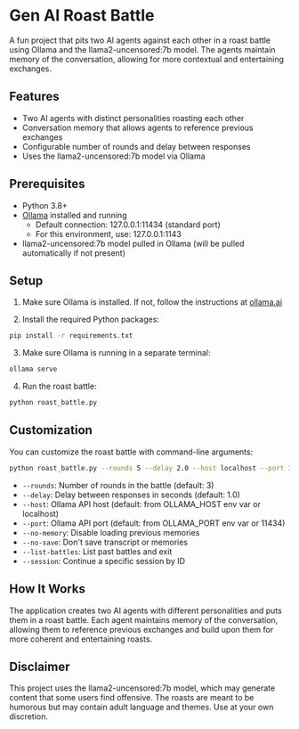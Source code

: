 # Gen AI Roast Battle

A fun project that pits two AI agents against each other in a roast battle using Ollama and the llama2-uncensored:7b model. The agents maintain memory of the conversation, allowing for more contextual and entertaining exchanges.

## Features

- Two AI agents with distinct personalities roasting each other
- Conversation memory that allows agents to reference previous exchanges
- Configurable number of rounds and delay between responses
- Uses the llama2-uncensored:7b model via Ollama

## Prerequisites

- Python 3.8+
- [Ollama](https://ollama.ai/) installed and running
  - Default connection: 127.0.0.1:11434 (standard port)
  - For this environment, use: 127.0.0.1:1143
- llama2-uncensored:7b model pulled in Ollama (will be pulled automatically if not present)

## Setup

1. Make sure Ollama is installed. If not, follow the instructions at [ollama.ai](https://ollama.ai/)

2. Install the required Python packages:

```bash
pip install -r requirements.txt
```

3. Make sure Ollama is running in a separate terminal:

```bash
ollama serve
```

4. Run the roast battle:

```bash
python roast_battle.py
```

## Customization

You can customize the roast battle with command-line arguments:

```bash
python roast_battle.py --rounds 5 --delay 2.0 --host localhost --port 11434
```

- `--rounds`: Number of rounds in the battle (default: 3)
- `--delay`: Delay between responses in seconds (default: 1.0)
- `--host`: Ollama API host (default: from OLLAMA_HOST env var or localhost)
- `--port`: Ollama API port (default: from OLLAMA_PORT env var or 11434)
- `--no-memory`: Disable loading previous memories
- `--no-save`: Don't save transcript or memories
- `--list-battles`: List past battles and exit
- `--session`: Continue a specific session by ID

## How It Works

The application creates two AI agents with different personalities and puts them in a roast battle. Each agent maintains memory of the conversation, allowing them to reference previous exchanges and build upon them for more coherent and entertaining roasts.

## Disclaimer

This project uses the llama2-uncensored:7b model, which may generate content that some users find offensive. The roasts are meant to be humorous but may contain adult language and themes. Use at your own discretion.